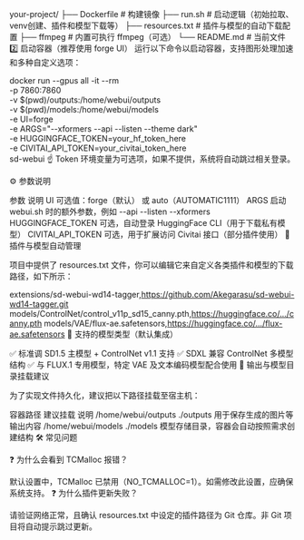 your-project/
├── Dockerfile              # 构建镜像
├── run.sh                  # 启动逻辑（初始拉取、venv创建、插件和模型下载等）
├── resources.txt           # 插件与模型的自动下载配置
├── ffmpeg                  # 内置可执行 ffmpeg（可选）
└── README.md               # 当前文件
2️⃣ 启动容器（推荐使用 forge UI）
运行以下命令以启动容器，支持图形处理加速和多种自定义选项：

docker run --gpus all -it --rm \
  -p 7860:7860 \
  -v $(pwd)/outputs:/home/webui/outputs \
  -v $(pwd)/models:/home/webui/models \
  -e UI=forge \
  -e ARGS="--xformers --api --listen --theme dark" \
  -e HUGGINGFACE_TOKEN=your_hf_token_here \
  -e CIVITAI_API_TOKEN=your_civitai_token_here \
  sd-webui
☝️ Token 环境变量为可选项，如果不提供，系统将自动跳过相关登录。

⚙️ 参数说明

参数	说明
UI	可选值：forge（默认） 或 auto（AUTOMATIC1111）
ARGS	启动 webui.sh 时的额外参数，例如 --api --listen --xformers
HUGGINGFACE_TOKEN	可选，自动登录 HuggingFace CLI（用于下载私有模型）
CIVITAI_API_TOKEN	可选，用于扩展访问 Civitai 接口（部分插件使用）
🔌 插件与模型自动管理

项目中提供了 resources.txt 文件，你可以编辑它来自定义各类插件和模型的下载路径，如下所示：

extensions/sd-webui-wd14-tagger,https://github.com/Akegarasu/sd-webui-wd14-tagger.git
models/ControlNet/control_v11p_sd15_canny.pth,https://huggingface.co/.../canny.pth
models/VAE/flux-ae.safetensors,https://huggingface.co/.../flux-ae.safetensors
🧠 支持的模型类型（默认集成）

✅ 标准调 SD1.5 主模型 + ControlNet v1.1 支持
✅ SDXL 兼容 ControlNet 多模型结构
✅ 与 FLUX.1 专用模型，特定 VAE 及文本编码模型配合使用
📂 输出与模型目录挂载建议

为了实现文件持久化，建议把以下路径挂载至宿主机：

容器路径	建议挂载	说明
/home/webui/outputs	./outputs	用于保存生成的图片等输出内容
/home/webui/models	./models	模型存储目录，容器会自动按照需求创建结构
🛠️ 常见问题

❓ 为什么会看到 TCMalloc 报错？

默认设置中，TCMalloc 已禁用（NO_TCMALLOC=1）。如需修改此设置，应确保系统支持。
❓ 为什么插件更新失败？

请验证网络正常，且确认 resources.txt 中设定的插件路径为 Git 仓库。非 Git 项目将自动提示跳过更新。
